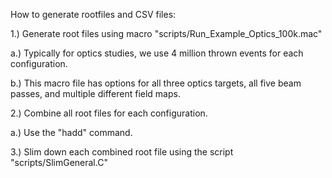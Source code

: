 How to generate rootfiles and CSV files:

1.) Generate root files using macro "scripts/Run_Example_Optics_100k.mac"

  a.) Typically for optics studies, we use 4 million thrown events for each configuration.
  
  b.) This macro file has options for all three optics targets, all five beam passes, and multiple different field maps.

2.) Combine all root files for each configuration.

  a.) Use the "hadd" command.
  
3.) Slim down each combined root file using the script "scripts/SlimGeneral.C"
